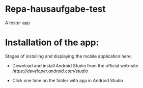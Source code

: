 # Repa-hausaufgabe-test
A tester app 
# Installation of the app:
Stages of installing and displaying the mobile application here:
- Download and install Android Studio from the official web-site _https://developer.android.com/studio_
+ Click one time on the folder with app in Android Studio 